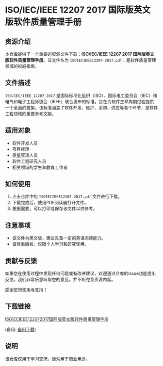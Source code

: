 # ISO/IEC/IEEE 12207 2017 国际版英文版软件质量管理手册

## 资源介绍

本仓库提供了一个重要的资源文件下载：**ISO/IEC/IEEE 12207 2017 国际版英文版软件质量管理手册**。该文件名为 `ISOIECIEEE12207-2017.pdf`，是软件质量管理领域的权威指南。

## 文件描述

`ISO/IEC/IEEE_12207_2017` 是国际标准化组织（ISO）、国际电工委员会（IEC）和电气和电子工程师协会（IEEE）联合发布的标准，旨在为软件生命周期过程提供一个全面的框架。该标准涵盖了软件开发、维护、采购、供应等各个环节，是软件工程领域的重要参考文献。

## 适用对象

- 软件开发人员
- 项目经理
- 质量管理人员
- 软件工程研究人员
- 相关领域的学生和教育工作者

## 如何使用

1. 点击仓库中的 `ISOIECIEEE12207-2017.pdf` 文件进行下载。
2. 下载完成后，使用PDF阅读器打开文件。
3. 根据需要，可以打印或保存该文件以供参考。

## 注意事项

- 该文件为英文版，建议具备一定的英语阅读能力。
- 请尊重版权，仅限个人学习和研究使用。

## 贡献与反馈

如果您在使用过程中发现任何问题或有改进建议，欢迎通过仓库的Issue功能提出反馈。我们非常乐意听取您的意见，并不断完善资源内容。

感谢您的使用与支持！

## 下载链接
[ISOIECIEEE122072017国际版英文版软件质量管理手册](https://pan.quark.cn/s/b0e9c961815b) 

(备用: [备用下载](https://pan.baidu.com/s/1vgvELtkUC8xlWBFczaylAg?pwd=1234))

## 说明

该仓库仅用于学习交流，请勿用于商业用途。
